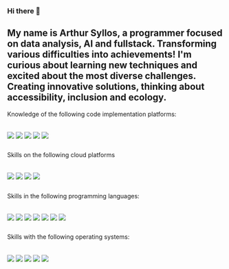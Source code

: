 ### Hi there 👋

## My name is Arthur Syllos, a programmer focused on data analysis, AI and fullstack. Transforming various difficulties into achievements! I'm curious about learning new techniques and excited about the most diverse challenges. Creating innovative solutions, thinking about accessibility, inclusion and ecology.

Knowledge of the following code implementation platforms:
<div style="display: inline_block"><br>
<img align="center" src="https://img.shields.io/badge/Codepen-000000?style=for-the-badge&logo=codepen&logoColor=white">
<img align="center" src="https://img.shields.io/badge/Arduino_IDE-00979D?style=for-the-badge&logo=arduino&logoColor=white">
<img align="center" src="https://img.shields.io/badge/Codesandbox-000000?style=for-the-badge&logo=CodeSandbox&logoColor=white">
<img align="center" src="https://img.shields.io/badge/PyCharm-000000.svg?&style=for-the-badge&logo=PyCharm&logoColor=white">
<img align="center" src="https://img.shields.io/badge/Colab-F9AB00?style=for-the-badge&logo=googlecolab&color=525252">
</div>

##

Skills on the following cloud platforms
<div style="display: inline_block"><br>
<img align="center" src="https://img.shields.io/badge/Amazon_AWS-232F3E?style=for-the-badge&logo=amazon-aws&logoColor=white">
<img align="center" src="https://img.shields.io/badge/Google_Cloud-4285F4?style=for-the-badge&logo=google-cloud&logoColor=white">
<img align="center" src="https://img.shields.io/badge/Microsoft_Azure-0089D6?style=for-the-badge&logo=microsoft-azure&logoColor=white">
<img align="center" src="https://img.shields.io/badge/Cloudflare-F38020?style=for-the-badge&logo=Cloudflare&logoColor=white">
</div>

##

Skills in the following programming languages:
<div style="display: inline_block"><br>
<img align="center" src="https://img.shields.io/badge/C%23-239120?style=for-the-badge&logo=c-sharp&logoColor=white">
<img align="center" src="https://img.shields.io/badge/C%2B%2B-00599C?style=for-the-badge&logo=c%2B%2B&logoColor=white">
<img align="center" src="https://img.shields.io/badge/Python-3776AB?style=for-the-badge&logo=python&logoColor=white">
<img align="center" src="https://img.shields.io/badge/HTML5-E34F26?style=for-the-badge&logo=html5&logoColor=white">
<img align="center" src="https://img.shields.io/badge/CSS3-1572B6?style=for-the-badge&logo=css3&logoColor=white">
<img align="center" src="https://img.shields.io/badge/JavaScript-323330?style=for-the-badge&logo=javascript&logoColor=F7DF1E">
<img align="center" src="https://img.shields.io/badge/Node.js-43853D?style=for-the-badge&logo=node.js&logoColor=white">
</div>

##

Skills with the following operating systems:
<div style="display: inline_block"><br>
<img align="center" src="https://img.shields.io/badge/Debian-A81D33?style=for-the-badge&logo=debian&logoColor=white">
<img align="center" src="https://img.shields.io/badge/Kali_Linux-557C94?style=for-the-badge&logo=kali-linux&logoColor=white">
<img align="center" src="https://img.shields.io/badge/Ubuntu-E95420?style=for-the-badge&logo=ubuntu&logoColor=white">
<img align="center" src="https://img.shields.io/badge/Windows-0078D6?style=for-the-badge&logo=windows&logoColor=white">
<img align="center" src="https://img.shields.io/badge/mac%20os-000000?style=for-the-badge&logo=apple&logoColor=white">
</div>

